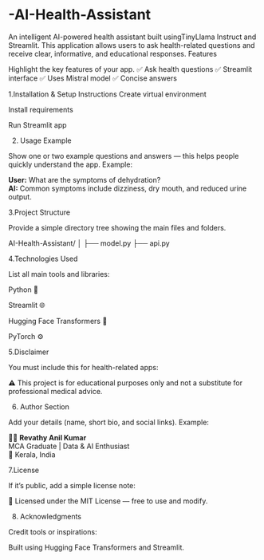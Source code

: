 # -AI-Health-Assistant
An intelligent AI-powered health assistant built usingTinyLlama Instruct and Streamlit. This application allows users to ask health-related questions and receive clear, informative, and educational responses.
Features

Highlight the key features of your app.
✅ Ask health questions
✅ Streamlit interface
✅ Uses Mistral model
✅ Concise answers

1.Installation & Setup Instructions
Create virtual environment

Install requirements

Run Streamlit app

2. Usage Example

Show one or two example questions and answers — this helps people quickly understand the app.
Example:

**User:** What are the symptoms of dehydration?  
**AI:** Common symptoms include dizziness, dry mouth, and reduced urine output.

3.Project Structure

Provide a simple directory tree showing the main files and folders.

AI-Health-Assistant/
│
├── model.py
├── api.py

4.Technologies Used

List all main tools and libraries:

Python 🐍

Streamlit 🌐

Hugging Face Transformers 🤗

PyTorch ⚙️

5.Disclaimer

You must include this for health-related apps:

⚠️ This project is for educational purposes only and not a substitute for professional medical advice.

6. Author Section

Add your details (name, short bio, and social links). Example:

👩‍💻 **Revathy Anil Kumar**  
MCA Graduate | Data & AI Enthusiast  
📍 Kerala, India  

7.License

If it’s public, add a simple license note:

📄 Licensed under the MIT License — free to use and modify.


8. Acknowledgments

Credit tools or inspirations:

Built using Hugging Face Transformers
 and Streamlit.
